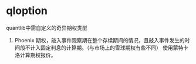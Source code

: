 # qloption
quantlib中需自定义的奇异期权类型
1. Phoenix 期权，敲入事件观察期在整个存续期间的情况，且敲入事件发生的时间段不计入固定利息的计算期。（与市场上的雪球期权有些不同）
   使用蒙特卡洛计算期权报价。
